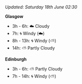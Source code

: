 *Updated: Saturday 18th June 02:30*

**Glasgow**

* 3h - 6h: :cloud: Cloudy
* 7h: :cyclone: Windy (:cloud:)
* 8h - 13h: :cyclone: Windy (:partly_sunny:)
* 14h: :partly_sunny: Partly Cloudy

**Edinburgh**

* 3h - 6h: :partly_sunny: Partly Cloudy
* 7h - 14h: :cyclone: Windy (:partly_sunny:)
